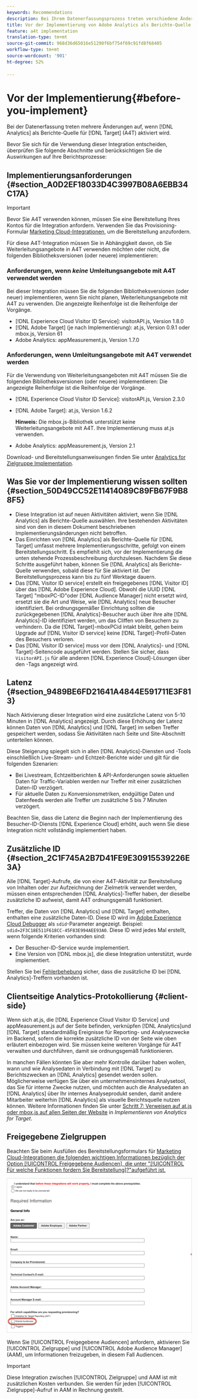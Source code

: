 ```yaml
---
keywords: Recommendations
description: Bei Ihrem Datenerfassungsprozess treten verschiedene Änderungen auf, wenn Sie Analytics als Berichtsquelle für Target (A4T) verwenden.
title: Vor der Implementierung von Adobe Analytics als Berichte-Quelle für Adobe Target (A4T)
feature: a4t implementation
translation-type: tm+mt
source-git-commit: 968d36d65016e51290f6bf754f69c91fd8f68405
workflow-type: tm+mt
source-wordcount: '901'
ht-degree: 52%

---
```



# Vor der Implementierung{#before-you-implement}

Bei der Datenerfassung treten mehrere Änderungen auf, wenn [!DNL Analytics] als Berichte-Quelle für [!DNL Target] (A4T) aktiviert wird.

Bevor Sie sich für die Verwendung dieser Integration entscheiden, überprüfen Sie folgende Abschnitte und berücksichtigen Sie die Auswirkungen auf Ihre Berichtsprozesse:

## Implementierungsanforderungen {#section_A0D2EF18033D4C3997B08A6EBB34C17A}

>[!IMPORTANT]
>
>Bevor Sie A4T verwenden können, müssen Sie eine Bereitstellung Ihres Kontos für die Integration anfordern. Verwenden Sie das Provisioning-Formular [Marketing Cloud-Integrationen](https://www.adobe.com/go/audiences), um die Bereitstellung anzufordern.

Für diese A4T-Integration müssen Sie in Abhängigkeit davon, ob Sie Weiterleitungsangebote in A4T verwenden möchten oder nicht, die folgenden Bibliotheksversionen (oder neuere) implementieren:

### Anforderungen, wenn *keine* Umleitungsangebote mit A4T verwendet werden

Bei dieser Integration müssen Sie die folgenden Bibliotheksversionen (oder neuer) implementieren, wenn Sie nicht planen, Weiterleitungsangebote mit A4T zu verwenden. Die angezeigte Reihenfolge ist die Reihenfolge der Vorgänge.

* [!DNL Experience Cloud Visitor ID Service]: visitorAPI.js, Version 1.8.0
* [!DNL Adobe Target] (je nach Implementierung): at.js, Version 0.9.1 oder mbox.js, Version 61
* Adobe Analytics: appMeasurement.js, Version 1.7.0

### Anforderungen, wenn Umleitungsangebote mit A4T verwendet werden

Für die Verwendung von Weiterleitungsangeboten mit A4T müssen Sie die folgenden Bibliotheksversionen (oder neuere) implementieren: Die angezeigte Reihenfolge ist die Reihenfolge der Vorgänge.

* [!DNL Experience Cloud Visitor ID Service]: visitorAPI.js, Version 2.3.0
* [!DNL Adobe Target]: at.js, Version 1.6.2

   **Hinweis:** Die mbox.js-Bibliothek unterstützt keine Weiterleitungsangebote mit A4T. Ihre Implementierung muss at.js verwenden.

* Adobe Analytics: appMeasurement.js, Version 2.1

Download- und Bereitstellungsanweisungen finden Sie unter [Analytics for Zielgruppe Implementation](/help/c-integrating-target-with-mac/a4t/a4timplementation.md).

## Was Sie vor der Implementierung wissen sollten {#section_50D49CC52E11414089C89FB67F9B88F5}

* Diese Integration ist auf neuen Aktivitäten aktiviert, wenn Sie [!DNL Analytics] als Berichte-Quelle auswählen. Ihre bestehenden Aktivitäten sind von den in diesem Dokument beschriebenen Implementierungsänderungen nicht betroffen.
* Das Einrichten von [!DNL Analytics] als Berichte-Quelle für [!DNL Target] umfasst mehrere Implementierungsschritte, gefolgt von einem Bereitstellungsschritt. Es empfiehlt sich, vor der Implementierung die unten stehende Prozessbeschreibung durchzulesen. Nachdem Sie diese Schritte ausgeführt haben, können Sie [!DNL Analytics] als Berichte-Quelle verwenden, sobald diese für Sie aktiviert ist. Der Bereitstellungsprozess kann bis zu fünf Werktage dauern.
* Das [!DNL Visitor ID service] erstellt ein freigegebenes [!DNL Visitor ID] über das [!DNL Adobe Experience Cloud]. Obwohl die UUID [!DNL Target] &quot;mboxPC-ID&quot;oder [!DNL Audience Manager] nicht ersetzt wird, ersetzt sie die Art und Weise, wie [!DNL Analytics] neue Besucher identifiziert. Bei ordnungsgemäßer Einrichtung sollten die zurückgegebenen [!DNL Analytics]-Besucher auch über ihre alte [!DNL Analytics]-ID identifiziert werden, um das Cliffen von Besuchern zu verhindern. Da die [!DNL Target]-mboxPCid intakt bleibt, gehen beim Upgrade auf [!DNL Visitor ID service] keine [!DNL Target]-Profil-Daten des Besuchers verloren.
* Das [!DNL Visitor ID service] muss vor dem [!DNL Analytics]- und [!DNL Target]-Seitencode ausgeführt werden. Stellen Sie sicher, dass `VisitorAPI.js` für alle anderen [!DNL Experience Cloud]-Lösungen über den -Tags angezeigt wird.

## Latenz {#section_9489BE6FD21641A4844E591711E3F813}

Nach Aktivierung dieser Integration wird eine zusätzliche Latenz von 5-10 Minuten in [!DNL Analytics] angezeigt. Durch diese Erhöhung der Latenz können Daten von [!DNL Analytics] und [!DNL Target] im selben Treffer gespeichert werden, sodass Sie Aktivitäten nach Seite und Site-Abschnitt unterteilen können.

Diese Steigerung spiegelt sich in allen [!DNL Analytics]-Diensten und -Tools einschließlich Live-Stream- und Echtzeit-Berichte wider und gilt für die folgenden Szenarien:

* Bei Livestream, Echtzeitberichten &amp; API-Anforderungen sowie aktuellen Daten für Traffic-Variablen werden nur Treffer mit einer zusätzlichen Daten-ID verzögert.
* Für aktuelle Daten zu Konversionsmetriken, endgültige Daten und Datenfeeds werden alle Treffer um zusätzliche 5 bis 7 Minuten verzögert.

Beachten Sie, dass die Latenz die Beginn nach der Implementierung des Besucher-ID-Diensts [!DNL Experience Cloud] erhöht, auch wenn Sie diese Integration nicht vollständig implementiert haben.

## Zusätzliche ID   {#section_2C1F745A2B7D41FE9E30915539226E3A}

Alle [!DNL Target]-Aufrufe, die von einer A4T-Aktivität zur Bereitstellung von Inhalten oder zur Aufzeichnung der Zielmetrik verwendet werden, müssen einen entsprechenden [!DNL Analytics]-Treffer haben, der dieselbe zusätzliche ID aufweist, damit A4T ordnungsgemäß funktioniert.

Treffer, die Daten von [!DNL Analytics] und [!DNL Target] enthalten, enthalten eine zusätzliche Daten-ID. Diese ID wird im [Adobe Experience Cloud Debugger](https://experienceleague.adobe.com/docs/debugger/using/experience-cloud-debugger.html) als `sdid`-Parameter angezeigt. Beispiel: `sdid=2F3C18E511F618CC-45F83E994AEE93A0`. Diese ID wird jedes Mal erstellt, wenn folgende Kriterien vorhanden sind:

* Der Besucher-ID-Service wurde implementiert.
* Eine Version von [!DNL mbox.js], die diese Integration unterstützt, wurde implementiert.

Stellen Sie bei [Fehlerbehebung](/help/c-integrating-target-with-mac/a4t/c-a4t-troubleshooting/a4t-troubleshooting.md) sicher, dass die zusätzliche ID bei [!DNL Analytics]-Treffern vorhanden ist.

## Clientseitige Analytics-Protokollierung {#client-side}

Wenn sich at.js, die [!DNL Experience Cloud Visitor ID Service] und appMeasurement.js auf der Seite befinden, verknüpfen [!DNL Analytics]und [!DNL Target] standardmäßig Ereignisse für Reporting- und Analysezwecke im Backend, sofern die korrekte zusätzliche ID von der Seite wie oben erläutert einbezogen wird. Sie müssen keine weiteren Vorgänge für A4T verwalten und durchführen, damit sie ordnungsgemäß funktionieren.

In manchen Fällen könnten Sie aber mehr Kontrolle darüber haben wollen, wann und wie Analysedaten in Verbindung mit [!DNL Target] zu Berichtszwecken an [!DNL Analytics] gesendet werden sollen. Möglicherweise verfügen Sie über ein unternehmensinternes Analysetool, das Sie für interne Zwecke nutzen, und möchten auch die Analysedaten an [!DNL Analytics] über Ihr internes Analyseprodukt senden, damit andere Mitarbeiter weiterhin [!DNL Analytics] als visuelle Berichtsquelle nutzen können. Weitere Informationen finden Sie unter [Schritt 7: Verweisen auf at.js oder mbox.js auf allen Seiten der Website](/help/c-integrating-target-with-mac/a4t/a4timplementation.md#step7) in *Implementieren von Analytics for Target*.

## Freigegebene Zielgruppen

Beachten Sie beim Ausfüllen des Bereitstellungsformulars für [Marketing Cloud-Integrationen die folgenden wichtigen Informationen bezüglich der Option [!UICONTROL Freigegebene Audiencen], die unter &quot;[!UICONTROL Für welche Funktionen fordern Sie Bereitstellung]?&quot;aufgeführt ist.](https://www.adobe.com/go/audiences)

![Anforderungsformular](/help/c-integrating-target-with-mac/a4t/assets/request-form.png)

Wenn Sie [!UICONTROL Freigegebene Audiencen] anfordern, aktivieren Sie [!UICONTROL Zielgruppe] und [!UICONTROL Adobe Audience Manager] (AAM), um Informationen freizugeben, in diesem Fall Audiencen.

>[!IMPORTANT]
>
>Diese Integration zwischen [!UICONTROL Zielgruppe] und AAM ist mit zusätzlichen Kosten verbunden. Sie werden für jeden [!UICONTROL Zielgruppe]-Aufruf in AAM in Rechnung gestellt.
